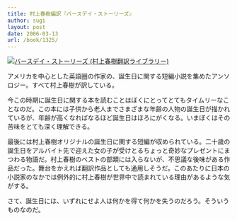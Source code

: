 ```yaml
---
title: 村上春樹編訳『バースデイ・ストーリーズ』
author: sugi
layout: post
date: 2006-03-13
url: /book/1325/
---
```

<a href="http://www.amazon.co.jp/exec/obidos/ASIN/4124034946/chezsugi-22/ref=nosim/" name="amazletlink" target="_blank"><img src="http://i1.wp.com/ec2.images-amazon.com/images/I/41AZG9XMJYL.SL160.jpg?w=660" alt="バースデイ・ストーリーズ (村上春樹翻訳ライブラリー)" class="alignleft" data-recalc-dims="1" /></a>

アメリカを中心とした英語圏の作家の、誕生日に関する短編小説を集めたアンソロジー。すべて村上春樹が訳している。

今この時期に誕生日に関する本を読むことはぼくにとってとてもタイムリーなことなのだ。この本には子供から老人までさまざまな年齢の人物の誕生日が描かれているが、年齢が高くなればなるほど誕生日はほろにがくなる。いまぼくはその苦味をとても深く理解できる。

最後には村上春樹オリジナルの誕生日に関する短編が収められている。二十歳の誕生日をアルバイト先で迎えた女の子が受けとるちょっと奇妙なプレゼントにまつわる物語だ。村上春樹のベストの部類には入らないが、不思議な後味がある作品だった。舞台をかえれば翻訳作品としても通用しそうだ。このあたりに日本の小説家のなかでは例外的に村上春樹が世界中で読まれている理由があるような気がする。

さて、誕生日には、いずれにせよ人は何かを得て何かを失うのだろう。そういうものなのだ。

